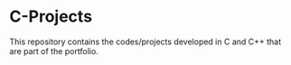 # C-Projects
This repository contains the codes/projects developed in C and C++ that are part of the portfolio.
